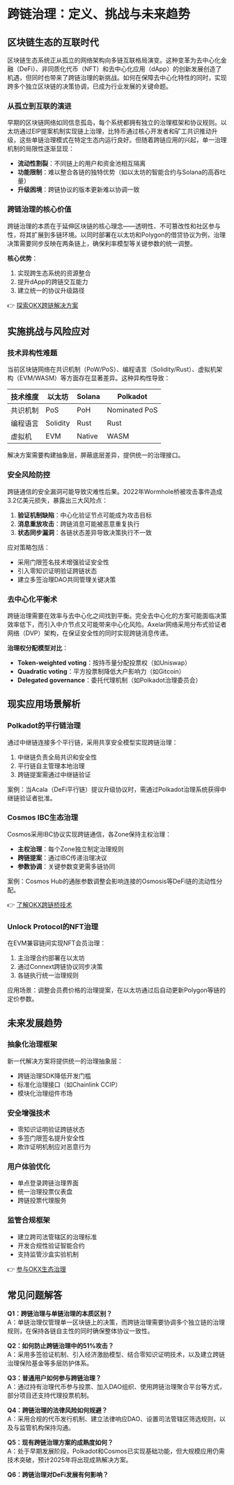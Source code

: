 # 跨链治理：定义、挑战与未来趋势

## 区块链生态的互联时代

区块链生态系统正从孤立的网络架构向多链互联格局演变。这种变革为去中心化金融（DeFi）、非同质化代币（NFT）和去中心化应用（dApp）的创新发展创造了机遇，但同时也带来了跨链治理的新挑战。如何在保障去中心化特性的同时，实现跨多个独立区块链的决策协调，已成为行业发展的关键命题。

### 从孤立到互联的演进

早期的区块链网络如同信息孤岛，每个系统都拥有独立的治理框架和协议规则。以太坊通过EIP提案机制实现链上治理，比特币通过核心开发者和矿工共识推动升级，这些单链治理模式在特定生态内运行良好。但随着跨链应用的兴起，单一治理机制的局限性逐渐显现：

- **流动性割裂**：不同链上的用户和资金池相互隔离
- **功能限制**：难以整合各链的独特优势（如以太坊的智能合约与Solana的高吞吐量）
- **升级困境**：跨链协议的版本更新难以协调一致

### 跨链治理的核心价值

跨链治理的本质在于延伸区块链的核心理念——透明性、不可篡改性和社区参与性，将其扩展到多链环境。以同时部署在以太坊和Polygon的借贷协议为例，治理决策需要同步反映在两条链上，确保利率模型等关键参数的统一调整。

**核心优势**：
1. 实现跨生态系统的资源整合
2. 提升dApp的跨链交互能力
3. 建立统一的协议升级路径

👉 [探索OKX跨链解决方案](https://bit.ly/okx_welcome)

## 实施挑战与风险应对

### 技术异构性难题

当前区块链网络在共识机制（PoW/PoS）、编程语言（Solidity/Rust）、虚拟机架构（EVM/WASM）等方面存在显著差异。这种异构性导致：

| 技术维度       | 以太坊       | Solana       | Polkadot     |
|----------------|--------------|--------------|--------------|
| 共识机制       | PoS          | PoH          | Nominated PoS|
| 编程语言       | Solidity     | Rust         | Rust         |
| 虚拟机         | EVM          | Native       | WASM         |

解决方案需要构建抽象层，屏蔽底层差异，提供统一的治理接口。

### 安全风险防控

跨链通信的安全漏洞可能导致灾难性后果。2022年Wormhole桥被攻击事件造成3.2亿美元损失，暴露出三大风险点：

1. **验证机制缺陷**：中心化验证节点可能成为攻击目标
2. **消息重放攻击**：跨链消息可能被恶意重复执行
3. **状态同步漏洞**：各链状态差异导致决策执行不一致

应对策略包括：
- 采用门限签名技术增强验证安全性
- 引入零知识证明验证跨链状态
- 建立多签治理DAO共同管理关键决策

### 去中心化平衡术

跨链治理需要在效率与去中心化之间找到平衡。完全去中心化的方案可能面临决策效率低下，而引入中介节点又可能带来中心化风险。Axelar网络采用分布式验证者网络（DVP）架构，在保证安全性的同时实现跨链消息传递。

**治理权分配模型对比**：
- **Token-weighted voting**：按持币量分配投票权（如Uniswap）
- **Quadratic voting**：平方投票制降低大户影响力（如Gitcoin）
- **Delegated governance**：委托代理机制（如Polkadot治理委员会）

## 现实应用场景解析

### Polkadot的平行链治理

通过中继链连接多个平行链，采用共享安全模型实现跨链治理：
1. 中继链负责全局共识和安全性
2. 平行链自主管理本地治理
3. 跨链提案需通过中继链验证

案例：当Acala（DeFi平行链）提议升级协议时，需通过Polkadot治理系统获得中继链验证者批准。

### Cosmos IBC生态治理

Cosmos采用IBC协议实现跨链通信，各Zone保持主权治理：
- **主权治理**：每个Zone独立制定治理规则
- **跨链提案**：通过IBC传递治理决议
- **参数协调**：关键参数变更需多链协同

案例：Cosmos Hub的通胀参数调整会影响连接的Osmosis等DeFi链的流动性分配。

👉 [了解OKX跨链桥技术](https://bit.ly/okx_welcome)

### Unlock Protocol的NFT治理

在EVM兼容链间实现NFT会员治理：
1. 主治理合约部署在以太坊
2. 通过Connext跨链协议同步决策
3. 各链执行统一治理规则

应用场景：调整会员费价格的治理提案，在以太坊通过后自动更新Polygon等链的定价参数。

## 未来发展趋势

### 抽象化治理框架

新一代解决方案将提供统一的治理抽象层：
- 跨链治理SDK降低开发门槛
- 标准化治理接口（如Chainlink CCIP）
- 模块化治理组件市场

### 安全增强技术

- 零知识证明验证跨链状态
- 多签门限签名提升安全性
- 欺诈证明机制应对恶意行为

### 用户体验优化

- 单点登录跨链治理界面
- 统一治理投票仪表盘
- 跨链投票代理服务

### 监管合规框架

- 建立跨司法管辖区的治理标准
- 开发合规性验证智能合约
- 支持监管沙盒实验机制

👉 [参与OKX生态治理](https://bit.ly/okx_welcome)

## 常见问题解答

**Q1：跨链治理与单链治理的本质区别？**  
A：单链治理仅管理单一区块链上的决策，而跨链治理需要协调多个独立链的治理规则，在保持各链自主性的同时确保整体协议一致性。

**Q2：如何防止跨链治理中的51%攻击？**  
A：采用多签验证机制、引入经济激励模型、结合零知识证明技术，以及建立跨链治理保险基金等多层防护体系。

**Q3：普通用户如何参与跨链治理？**  
A：通过持有治理代币参与投票、加入DAO组织、使用跨链治理聚合平台等方式，部分项目还支持代理投票机制。

**Q4：跨链治理的法律风险如何规避？**  
A：采用合规的代币发行机制、建立法律响应DAO、设置司法管辖区筛选规则，以及与监管机构保持沟通。

**Q5：现有跨链治理方案的成熟度如何？**  
A：处于早期发展阶段，Polkadot和Cosmos已实现基础功能，但大规模应用仍需技术突破，预计2025年将出现成熟解决方案。

**Q6：跨链治理对DeFi发展有何影响？**  
